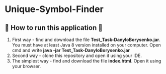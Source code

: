 # Unique-Symbol-Finder
## :electric_plug: How to run this application :eyes:
1. First way - find and download the file **Test_Task-DanyloBorysenko.jar**. You must have at least Java 8 version installed on your computer. Open cmd and write **java -jar Test_Task-DanyloBorysenko.jar**
2. Second way - clone this repository and open it using your IDE.
3. The simplest way - find and download the file **index.html**. Open it using your browser.
